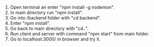 1. Open terminal an enter "npm install -g nodemon".
2. In main directory run "npm install".
3. Go into /backend folder with "cd backend".
4. Enter "npm install".
5. Go back to main directory with "cd..".
6. Run client and server with command "npm start" from main folder.
7. Go to localhost:3000/ in browser and try it.
